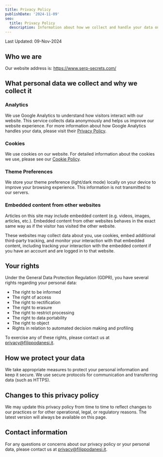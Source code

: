 ```yaml
---
title: Privacy Policy
publishDate: '2024-11-09'
seo:
  title: Privacy Policy
  description: Information about how we collect and handle your data on our website.
---
```


<p class="text-sm text-[rgb(var(--color-text-main)_/_0.6)]">Last Updated: 09-Nov-2024</p>

## Who we are

Our website address is: https://www.serp-secrets.com/

## What personal data we collect and why we collect it

### Analytics

We use Google Analytics to understand how visitors interact with our website. This service collects data anonymously and helps us improve our website experience. For more information about how Google Analytics handles your data, please visit their [Privacy Policy](https://policies.google.com/privacy).

### Cookies

We use cookies on our website. For detailed information about the cookies we use, please see our [Cookie Policy](/cookie-policy/).

### Theme Preferences

We store your theme preference (light/dark mode) locally on your device to improve your browsing experience. This information is not transmitted to our servers.

### Embedded content from other websites

Articles on this site may include embedded content (e.g. videos, images, articles, etc.). Embedded content from other websites behaves in the exact same way as if the visitor has visited the other website.

These websites may collect data about you, use cookies, embed additional third-party tracking, and monitor your interaction with that embedded content, including tracking your interaction with the embedded content if you have an account and are logged in to that website.

## Your rights

Under the General Data Protection Regulation (GDPR), you have several rights regarding your personal data:

- The right to be informed
- The right of access
- The right to rectification
- The right to erasure
- The right to restrict processing
- The right to data portability
- The right to object
- Rights in relation to automated decision making and profiling

To exercise any of these rights, please contact us at [privacy@filippodanesi.it](mailto:privacy@filippodanesi.it).

## How we protect your data

We take appropriate measures to protect your personal information and keep it secure. We use secure protocols for communication and transferring data (such as HTTPS).

## Changes to this privacy policy

We may update this privacy policy from time to time to reflect changes to our practices or for other operational, legal, or regulatory reasons. The latest version will always be available on this page.

## Contact information

For any questions or concerns about our privacy policy or your personal data, please contact us at [privacy@filippodanesi.it](mailto:privacy@filippodanesi.it).
